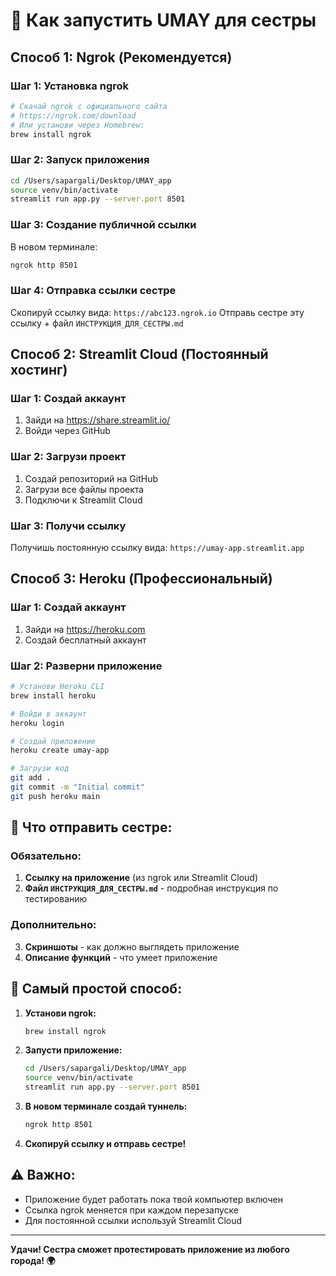 # 🚀 Как запустить UMAY для сестры

## Способ 1: Ngrok (Рекомендуется)

### Шаг 1: Установка ngrok
```bash
# Скачай ngrok с официального сайта
# https://ngrok.com/download
# Или установи через Homebrew:
brew install ngrok
```

### Шаг 2: Запуск приложения
```bash
cd /Users/sapargali/Desktop/UMAY_app
source venv/bin/activate
streamlit run app.py --server.port 8501
```

### Шаг 3: Создание публичной ссылки
В новом терминале:
```bash
ngrok http 8501
```

### Шаг 4: Отправка ссылки сестре
Скопируй ссылку вида: `https://abc123.ngrok.io`
Отправь сестре эту ссылку + файл `ИНСТРУКЦИЯ_ДЛЯ_СЕСТРЫ.md`

## Способ 2: Streamlit Cloud (Постоянный хостинг)

### Шаг 1: Создай аккаунт
1. Зайди на https://share.streamlit.io/
2. Войди через GitHub

### Шаг 2: Загрузи проект
1. Создай репозиторий на GitHub
2. Загрузи все файлы проекта
3. Подключи к Streamlit Cloud

### Шаг 3: Получи ссылку
Получишь постоянную ссылку вида: `https://umay-app.streamlit.app`

## Способ 3: Heroku (Профессиональный)

### Шаг 1: Создай аккаунт
1. Зайди на https://heroku.com
2. Создай бесплатный аккаунт

### Шаг 2: Разверни приложение
```bash
# Установи Heroku CLI
brew install heroku

# Войди в аккаунт
heroku login

# Создай приложение
heroku create umay-app

# Загрузи код
git add .
git commit -m "Initial commit"
git push heroku main
```

## 📧 Что отправить сестре:

### Обязательно:
1. **Ссылку на приложение** (из ngrok или Streamlit Cloud)
2. **Файл `ИНСТРУКЦИЯ_ДЛЯ_СЕСТРЫ.md`** - подробная инструкция по тестированию

### Дополнительно:
3. **Скриншоты** - как должно выглядеть приложение
4. **Описание функций** - что умеет приложение

## 🎯 Самый простой способ:

1. **Установи ngrok:**
   ```bash
   brew install ngrok
   ```

2. **Запусти приложение:**
   ```bash
   cd /Users/sapargali/Desktop/UMAY_app
   source venv/bin/activate
   streamlit run app.py --server.port 8501
   ```

3. **В новом терминале создай туннель:**
   ```bash
   ngrok http 8501
   ```

4. **Скопируй ссылку и отправь сестре!**

## ⚠️ Важно:
- Приложение будет работать пока твой компьютер включен
- Ссылка ngrok меняется при каждом перезапуске
- Для постоянной ссылки используй Streamlit Cloud

---

**Удачи! Сестра сможет протестировать приложение из любого города! 🌍** 